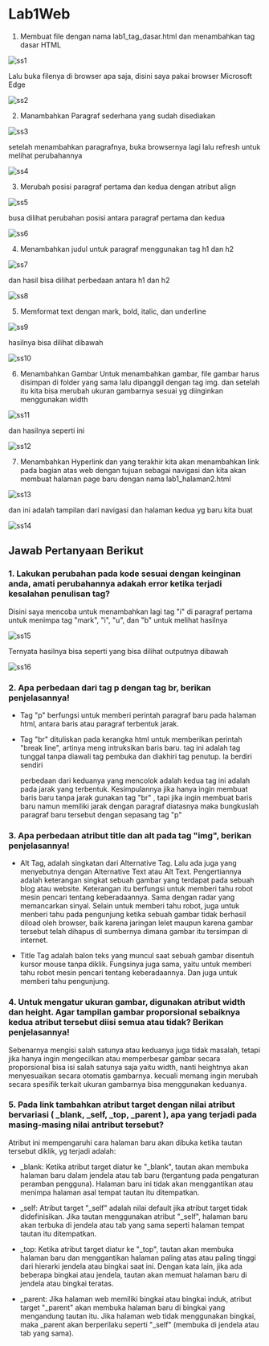 # Lab1Web

1. Membuat file dengan nama lab1_tag_dasar.html dan menambahkan tag dasar HTML

![ss1](https://github.com/fergiawann/Lab1Web/assets/115530180/d97b5dde-df6b-4c01-8885-e035aa51a584)

Lalu buka filenya di browser apa saja, disini saya pakai browser Microsoft Edge

![ss2](https://github.com/fergiawann/Lab1Web/assets/115530180/3e83750d-f703-46a0-bee7-9de4e581f368)

2. Manambahkan Paragraf sederhana yang sudah disediakan

![ss3](https://github.com/fergiawann/Lab1Web/assets/115530180/3ba95430-9633-40c3-b0a4-78aa1875af8d)

setelah menambahkan paragrafnya, buka browsernya lagi lalu refresh untuk melihat perubahannya

![ss4](https://github.com/fergiawann/Lab1Web/assets/115530180/292201d1-cd82-489f-9670-2455cdd40abb)

3. Merubah posisi paragraf pertama dan kedua dengan atribut align

![ss5](https://github.com/fergiawann/Lab1Web/assets/115530180/e3d2b591-f118-48cf-ae01-a848189ef4a4)

busa dilihat perubahan posisi antara paragraf pertama dan kedua

![ss6](https://github.com/fergiawann/Lab1Web/assets/115530180/d3e3d5bd-93ce-493a-a2cc-e75053f6524e)

4. Menambahkan judul untuk paragraf menggunakan tag h1 dan h2

![ss7](https://github.com/fergiawann/Lab1Web/assets/115530180/015623b2-a647-48bd-96b7-0fc88fa88fd3)

dan hasil bisa dilihat perbedaan antara h1 dan h2

![ss8](https://github.com/fergiawann/Lab1Web/assets/115530180/7b6aacad-2349-4963-85c4-ed3f43195ea9)

5. Memformat text dengan mark, bold, italic, dan underline

![ss9](https://github.com/fergiawann/Lab1Web/assets/115530180/379af428-1653-4add-9ab5-414f3773ce24)

hasilnya bisa dilihat dibawah

![ss10](https://github.com/fergiawann/Lab1Web/assets/115530180/309c5e7d-0fbb-4c78-9bcc-315ac8180e8e)

6. Menambahkan Gambar
Untuk menambahkan gambar, file gambar harus disimpan di folder yang sama lalu dipanggil dengan tag img. dan setelah itu kita bisa merubah ukuran gambarnya sesuai yg diinginkan menggunakan width

![ss11](https://github.com/fergiawann/Lab1Web/assets/115530180/49a44773-d0cd-48e5-a11b-818d7925890b)

dan hasilnya seperti ini

![ss12](https://github.com/fergiawann/Lab1Web/assets/115530180/89d14591-77c1-4a20-9300-30057baff6e5)

7. Menambahkan Hyperlink
dan yang terakhir kita akan menambahkan link pada bagian atas web dengan tujuan sebagai navigasi dan kita akan membuat halaman page baru dengan nama lab1_halaman2.html

![ss13](https://github.com/fergiawann/Lab1Web/assets/115530180/8a946181-bf15-4f04-88a0-49ec1c015ca0)

dan ini adalah tampilan dari navigasi dan halaman kedua yg baru kita buat

![ss14](https://github.com/fergiawann/Lab1Web/assets/115530180/c3afd279-6c50-442b-bdcb-e9e221f52b63)

## Jawab Pertanyaan Berikut
### 1. Lakukan perubahan pada kode sesuai dengan keinginan anda, amati perubahannya adakah error ketika terjadi kesalahan penulisan tag?

Disini saya mencoba untuk menambahkan lagi tag "i" di paragraf pertama untuk menimpa tag "mark", "i", "u", dan "b" untuk melihat hasilnya

![ss15](https://github.com/fergiawann/Lab1Web/assets/115530180/34b693ce-02a2-48e1-a582-8fccd10eaf73)

Ternyata hasilnya bisa seperti yang bisa dilihat outputnya dibawah

![ss16](https://github.com/fergiawann/Lab1Web/assets/115530180/f9b46a74-b24f-4862-be4c-d435b529b125)

### 2. Apa perbedaan dari tag p dengan tag br, berikan penjelasannya!

* Tag "p" berfungsi untuk memberi perintah paragraf baru pada halaman html, antara baris atau paragraf terbentuk jarak.
* Tag "br" dituliskan pada kerangka html untuk memberikan perintah "break line", artinya meng intruksikan baris baru. tag ini adalah tag tunggal tanpa diawali tag pembuka dan diakhiri tag penutup. Ia berdiri sendiri

  perbedaan dari keduanya yang mencolok adalah kedua tag ini adalah pada jarak yang terbentuk.
  Kesimpulannya jika hanya ingin membuat baris baru tanpa jarak gunakan tag "br" , tapi jika ingin membuat baris baru namun memiliki jarak dengan paragraf diatasnya maka bungkuslah paragraf baru tersebut dengan sepasang tag "p"

### 3. Apa perbedaan atribut title dan alt pada tag "img", berikan penjelasannya!

* Alt Tag, adalah singkatan dari Alternative Tag. Lalu ada juga yang menyebutnya dengan Alternative Text atau Alt Text. Pengertiannya adalah keterangan singkat sebuah gambar yang terdapat pada sebuah blog atau website. Keterangan itu berfungsi untuk memberi tahu robot mesin pencari tentang keberadaannya. Sama dengan radar yang memancarkan sinyal. Selain untuk memberi tahu robot, juga untuk menberi tahu pada pengunjung ketika sebuah gambar tidak berhasil diload oleh browser, baik karena jaringan lelet maupun karena gambar tersebut telah dihapus di sumbernya dimana gambar itu tersimpan di internet.

* Title Tag adalah balon teks yang muncul saat sebuah gambar disentuh kursor mouse tanpa diklik. Fungsinya juga sama, yaitu untuk memberi tahu robot mesin pencari tentang keberadaannya. Dan juga untuk memberi tahu pengunjung. 
   
### 4. Untuk mengatur ukuran gambar, digunakan atribut width dan height. Agar tampilan gambar proporsional sebaiknya kedua atribut tersebut diisi semua atau tidak? Berikan penjelasannya!

Sebenarnya mengisi salah satunya atau keduanya juga tidak masalah, tetapi jika hanya ingin mengecilkan atau memperbesar gambar secara proporsional bisa isi salah satunya saja yaitu width, nanti heightnya akan menyesuaikan secara otomatis gambarnya.
kecuali memang ingin merubah secara spesifik terkait ukuran gambarnya bisa menggunakan keduanya.

### 5. Pada link tambahkan atribut target dengan nilai atribut bervariasi ( _blank, _self, _top, _parent ), apa yang terjadi pada masing-masing nilai antribut tersebut?

Atribut ini mempengaruhi cara halaman baru akan dibuka ketika tautan tersebut diklik, yg terjadi adalah:

* _blank:
Ketika atribut target diatur ke "_blank", tautan akan membuka halaman baru dalam jendela atau tab baru (tergantung pada pengaturan peramban pengguna).
Halaman baru ini tidak akan menggantikan atau menimpa halaman asal tempat tautan itu ditempatkan.

* _self:
Atribut target "_self" adalah nilai default jika atribut target tidak didefinisikan.
Jika tautan menggunakan atribut "_self", halaman baru akan terbuka di jendela atau tab yang sama seperti halaman tempat tautan itu ditempatkan.

* _top:
Ketika atribut target diatur ke "_top", tautan akan membuka halaman baru dan menggantikan halaman paling atas atau paling tinggi dari hierarki jendela atau bingkai saat ini.
Dengan kata lain, jika ada beberapa bingkai atau jendela, tautan akan memuat halaman baru di jendela atau bingkai teratas.

* _parent:
Jika halaman web memiliki bingkai atau bingkai induk, atribut target "_parent" akan membuka halaman baru di bingkai yang mengandung tautan itu.
Jika halaman web tidak menggunakan bingkai, maka _parent akan berperilaku seperti "_self" (membuka di jendela atau tab yang sama).
